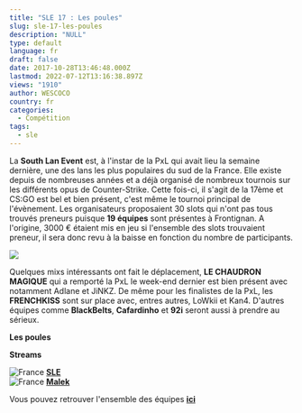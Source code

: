 ```yaml
---
title: "SLE 17 : Les poules"
slug: sle-17-les-poules
description: "NULL"
type: default
language: fr
draft: false
date: 2017-10-28T13:46:48.000Z
lastmod: 2022-07-12T13:16:38.897Z
views: "1910"
author: WESCOCO
country: fr
categories:
  - Compétition
tags:
  - sle
---
```

La **South Lan Event** est, à l'instar de la PxL qui avait lieu la semaine dernière, une des lans les plus populaires du sud de la France. Elle existe depuis de nombreuses années et a déjà organisé de nombreux tournois sur les différents opus de Counter-Strike. Cette fois-ci, il s'agit de la 17ème et CS:GO est bel et bien présent, c'est même le tournoi principal de l'évènement. Les organisateurs proposaient 30 slots qui n'ont pas tous trouvés preneurs puisque **19 équipes** sont présentes à Frontignan. A l'origine, 3000 € étaient mis en jeu si l'ensemble des slots trouvaient preneur, il sera donc revu à la baisse en fonction du nombre de participants.

![](/images/articles/59f485ada5350/images/ZFBmZCiOiOurOyyGVKs0oZ4Zn1ng3gOsQahJWT4p.png)

Quelques mixs intéressants ont fait le déplacement, **LE CHAUDRON MAGIQUE** qui a remporté la PxL le week-end dernier est bien présent avec notamment Adlane et JiNKZ. De même pour les finalistes de la PxL, les **FRENCHKISS** sont sur place avec, entres autres, LoWkii et Kan4\. D'autres équipes comme **BlackBelts**, **Cafardinho** et **92i** seront aussi à prendre au sérieux.

**Les poules**

**Streams**

![France](/images/countries/fr.svg)⁠ [**SLE**](https://go.twitch.tv/southlanevent%5Ftv)  
![France](/images/countries/fr.svg)⁠ [**Malek**](https://go.twitch.tv/malek%5Fcsgo)

Vous pouvez retrouver l'ensemble des équipes [**ici**](http://www.lan-sle.net/infos/joueurs.html)
